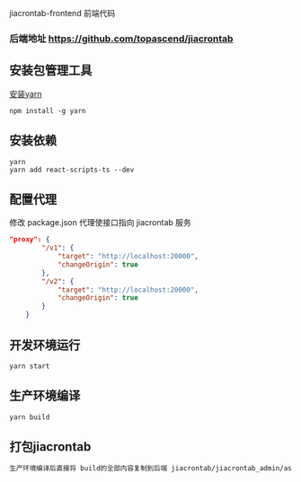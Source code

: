 jiacrontab-frontend 前端代码
### 后端地址 https://github.com/topascend/jiacrontab
## 安装包管理工具
[安装yarn](https://yarnpkg.com)
```
npm install -g yarn
```
## 安装依赖

```
yarn
yarn add react-scripts-ts --dev
```

## 配置代理

修改 package.json 代理使接口指向 jiacrontab 服务

```json
"proxy": {
        "/v1": {
            "target": "http://localhost:20000",
            "changeOrigin": true
        },
        "/v2": {
            "target": "http://localhost:20000",
            "changeOrigin": true
        }
    }
```

## 开发环境运行

```
yarn start
```

## 生产环境编译

```
yarn build
```

## 打包jiacrontab
```sh
生产环境编译后直接将 build的全部内容复制到后端 jiacrontab/jiacrontab_admin/assets
```
